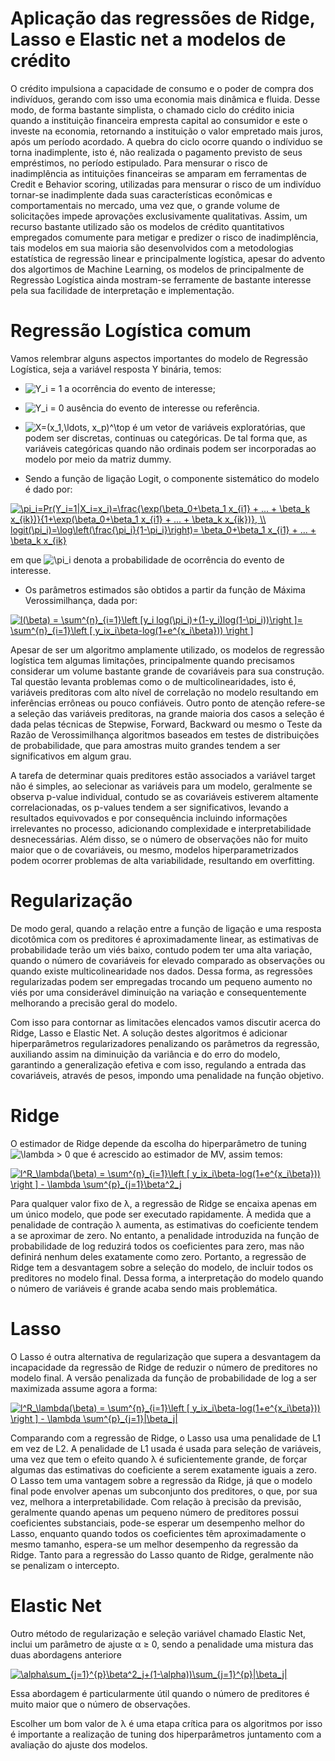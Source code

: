 # Aplicação das regressões de Ridge, Lasso e Elastic net a modelos de crédito

O crédito impulsiona a capacidade de consumo e o poder de compra dos indivíduos, gerando com isso uma economia mais dinâmica e fluida. Desse modo, de forma bastante simplista, o chamado ciclo do crédito inicia quando a instituição financeira empresta capital ao consumidor e este o investe na economia, retornando a instituição o valor empretado mais juros, após um período acordado. 
A quebra do ciclo ocorre quando o indíviduo se torna inadimplente, isto é, não realizada o pagamento previsto de seus empréstimos, no período estipulado. Para mensurar o risco de inadimplência  as intituições financeiras se amparam em ferramentas de Credit e Behavior scoring, utilizadas para mensurar o risco de um indivíduo tornar-se inadimplente dada suas características econômicas e comportamentais no mercado, uma vez que, o grande volume de solicitações impede aprovações exclusivamente qualitativas.
Assim, um recurso bastante utilizado são os modelos de crédito quantitativos empregados comumente para metigar e predizer o risco de inadimplência, tais modelos em sua maioria são desenvolvidos com a metodologias estatística de regressão linear e principalmente logística, apesar do advento dos algortimos de Machine Learning, os modelos de principalmente de Regressào Logística ainda mostram-se ferramente de bastante interesse pela sua facilidade de interpretação e implementação.

# Regressão Logística comum

Vamos relembrar alguns aspectos importantes do modelo de Regressão Logística, seja a variável resposta Y binária, temos:

- <img src="https://latex.codecogs.com/gif.latex?Y_i" title="Y_i" /> = 1 a ocorrência do evento de interesse;

- <img src="https://latex.codecogs.com/gif.latex?Y_i" title="Y_i" /> = 0 ausência do evento de interesse ou referência.

- <img src="https://latex.codecogs.com/gif.latex?X=(x_1,\ldots,&space;x_p)^\top" title="X=(x_1,\ldots, x_p)^\top" /> é um vetor de variáveis exploratórias, que podem ser discretas, continuas ou categóricas. De tal forma que, as variáveis categóricas quando não ordinais podem ser incorporadas ao modelo por meio da matriz dummy.

- Sendo a função de ligação Logit, o componente sistemático do modelo é dado por:

<a href="https://www.codecogs.com/eqnedit.php?latex=\pi_i=Pr(Y_i=1|X_i=x_i)=\frac{\exp(\beta_0&plus;\beta_1&space;x_{i1}&space;&plus;&space;...&space;&plus;&space;\beta_k&space;x_{ik})}{1&plus;\exp(\beta_0&plus;\beta_1&space;x_{i1}&space;&plus;&space;...&space;&plus;&space;\beta_k&space;x_{ik})},&space;\\&space;logit(\pi_i)=\log\left(\frac{\pi_i}{1-\pi_i}\right)=&space;\beta_0&plus;\beta_1&space;x_{i1}&space;&plus;&space;...&space;&plus;&space;\beta_k&space;x_{ik}" target="_blank"><img src="https://latex.codecogs.com/gif.latex?\pi_i=Pr(Y_i=1|X_i=x_i)=\frac{\exp(\beta_0&plus;\beta_1&space;x_{i1}&space;&plus;&space;...&space;&plus;&space;\beta_k&space;x_{ik})}{1&plus;\exp(\beta_0&plus;\beta_1&space;x_{i1}&space;&plus;&space;...&space;&plus;&space;\beta_k&space;x_{ik})},&space;\\&space;logit(\pi_i)=\log\left(\frac{\pi_i}{1-\pi_i}\right)=&space;\beta_0&plus;\beta_1&space;x_{i1}&space;&plus;&space;...&space;&plus;&space;\beta_k&space;x_{ik}" title="\pi_i=Pr(Y_i=1|X_i=x_i)=\frac{\exp(\beta_0+\beta_1 x_{i1} + ... + \beta_k x_{ik})}{1+\exp(\beta_0+\beta_1 x_{i1} + ... + \beta_k x_{ik})}, \\ logit(\pi_i)=\log\left(\frac{\pi_i}{1-\pi_i}\right)= \beta_0+\beta_1 x_{i1} + ... + \beta_k x_{ik}" /></a>

em que <img src="https://latex.codecogs.com/gif.latex?\pi_i" title="\pi_i" /> denota a probabilidade de ocorrência do evento de interesse.

- Os parâmetros estimados são obtidos a partir da função de Máxima Verossimilhança, dada por:

<a href="https://www.codecogs.com/eqnedit.php?latex=l(\beta)&space;=&space;\sum^{n}_{i=1}\left&space;[y_i&space;log(\pi_i)&plus;(1-y_i)log(1-\pi_i))\right&space;]=&space;\sum^{n}_{i=1}\left&space;[&space;y_ix_i\beta-log(1&plus;e^{x_i\beta}))&space;\right&space;]" target="_blank"><img src="https://latex.codecogs.com/gif.latex?l(\beta)&space;=&space;\sum^{n}_{i=1}\left&space;[y_i&space;log(\pi_i)&plus;(1-y_i)log(1-\pi_i))\right&space;]=&space;\sum^{n}_{i=1}\left&space;[&space;y_ix_i\beta-log(1&plus;e^{x_i\beta}))&space;\right&space;]" title="l(\beta) = \sum^{n}_{i=1}\left [y_i log(\pi_i)+(1-y_i)log(1-\pi_i))\right ]= \sum^{n}_{i=1}\left [ y_ix_i\beta-log(1+e^{x_i\beta})) \right ]" /></a>

Apesar de ser um algoritmo amplamente utilizado, os modelos de regressão logística tem algumas limitações, principalmente quando precisamos considerar um volume bastante grande de covariáveis para sua construção. Tal questão levanta problemas como o de multicolinearidades, isto é, variáveis preditoras com alto nível de correlação no modelo resultando em inferências errôneas ou pouco confiáveis.
Outro ponto de atenção refere-se a seleção das variáveis preditoras, na grande maioria dos casos a seleção é dada pelas técnicas de Stepwise, Forward, Backward ou mesmo o Teste da Razão de Verossimilhança algoritmos baseados em testes de distribuições de probabilidade, que para amostras muito grandes tendem a ser significativos em algum grau. 

A tarefa de determinar quais preditores estão associados a variável target não é simples, ao selecionar as variáveis para um modelo, geralmente se observa p-value individual, contudo se as covariáveis estiverem altamente correlacionadas, os p-values tendem a ser significativos, levando a resultados equivovados e por consequência incluindo informações irrelevantes no processo, adicionando complexidade e interpretabilidade desnecessárias. Além disso, se o número de observações não for muito maior que o de covariáveis, ou mesmo, modelos hiperparametrizados podem ocorrer problemas de alta variabilidade, resultando em overfitting. 

# Regularização

De modo geral, quando a relação entre a função de ligação e uma resposta dicotômica com os preditores é aproximadamente linear, as estimativas de probabilidade terão um viés baixo, contudo podem ter uma alta variação, quando o número de covariáveis for elevado comparado as observações ou quando existe multicolinearidade nos dados. Dessa forma, as regressões regularizadas podem ser empregadas trocando um pequeno aumento no viés por uma considerável diminuição na variação e consequentemente melhorando a precisão geral do modelo.

Com isso para contornar as limitacões elencados vamos discutir acerca do Ridge, Lasso e Elastic Net. A solução destes algoritmos é adicionar hiperparâmetros regularizadores penalizando os parâmetros da regressão, auxiliando assim na diminuição da variância e do erro do modelo, garantindo a generalização efetiva e com isso, regulando a entrada das covariáveis, através de pesos, impondo uma penalidade na função objetivo.

# Ridge

O estimador de Ridge depende da escolha do hiperparâmetro de tuning <img src="https://latex.codecogs.com/gif.latex?\lambda" title="\lambda" /> > 0 que é acrescido ao estimador de MV, assim temos:

<a href="https://www.codecogs.com/eqnedit.php?latex=l^R_\lambda(\beta)&space;=&space;\sum^{n}_{i=1}\left&space;[&space;y_ix_i\beta-log(1&plus;e^{x_i\beta}))&space;\right&space;]&space;-&space;\lambda&space;\sum^{p}_{j=1}\beta^2_j" target="_blank"><img src="https://latex.codecogs.com/gif.latex?l^R_\lambda(\beta)&space;=&space;\sum^{n}_{i=1}\left&space;[&space;y_ix_i\beta-log(1&plus;e^{x_i\beta}))&space;\right&space;]&space;-&space;\lambda&space;\sum^{p}_{j=1}\beta^2_j" title="l^R_\lambda(\beta) = \sum^{n}_{i=1}\left [ y_ix_i\beta-log(1+e^{x_i\beta})) \right ] - \lambda \sum^{p}_{j=1}\beta^2_j" /></a>

Para qualquer valor fixo de λ, a regressão de Ridge se encaixa apenas em um único modelo, que pode ser executado rapidamente. À medida que a penalidade de contração λ aumenta, as estimativas do coeficiente tendem a se aproximar de zero. No entanto, a penalidade introduzida na função de probabilidade de log reduzirá todos os coeficientes para zero, mas não definirá nenhum deles exatamente como zero. Portanto, a regressão de Ridge tem a desvantagem sobre a seleção do modelo, de incluir todos os preditores no modelo final. Dessa forma, a interpretação do modelo quando o número de variáveis é grande acaba sendo mais problemática. 

# Lasso

O Lasso é outra alternativa de regularização que supera a desvantagem da incapacidade da regressão de Ridge de reduzir o número de preditores no modelo final. A versão penalizada da função de probabilidade de log a ser maximizada assume agora a forma:

<a href="https://www.codecogs.com/eqnedit.php?latex=l^L_\lambda(\beta)&space;=&space;\sum^{n}_{i=1}\left&space;[&space;y_ix_i\beta-log(1&plus;e^{x_i\beta}))&space;\right&space;]&space;-&space;\lambda&space;\sum^{p}_{j=1}|\beta_j|" target="_blank"><img src="https://latex.codecogs.com/gif.latex?l^R_\lambda(\beta)&space;=&space;\sum^{n}_{i=1}\left&space;[&space;y_ix_i\beta-log(1&plus;e^{x_i\beta}))&space;\right&space;]&space;-&space;\lambda&space;\sum^{p}_{j=1}|\beta_j|" title="l^R_\lambda(\beta) = \sum^{n}_{i=1}\left [ y_ix_i\beta-log(1+e^{x_i\beta})) \right ] - \lambda \sum^{p}_{j=1}|\beta_j|" /></a>

Comparando com a regressão de Ridge, o Lasso usa uma penalidade de L1 em vez de L2. A penalidade de L1 usada é usada para seleção de variáveis, uma vez que tem o efeito quando λ é suficientemente grande, de forçar algumas das estimativas do coeficiente a serem exatamente iguais a zero. O Lasso tem uma vantagem sobre a regressão da Ridge, já que o modelo final pode envolver apenas um subconjunto dos preditores, o que, por sua vez, melhora a interpretabilidade. Com relação à precisão da previsão, geralmente quando apenas um pequeno número de preditores possui coeficientes substanciais, pode-se esperar um desempenho melhor do Lasso, enquanto quando todos os coeficientes têm aproximadamente o mesmo tamanho, espera-se um melhor desempenho da regressão da Ridge. Tanto para a regressão do Lasso quanto de Ridge, geralmente não se penalizam o intercepto. 

# Elastic Net

Outro método de regularização e seleção variável chamado Elastic Net, inclui um parâmetro de ajuste α ≥ 0, sendo a penalidade uma mistura das duas abordagens anteriore

<a href="https://www.codecogs.com/eqnedit.php?latex=\alpha\sum_{j=1}^{p}\beta^2_j&plus;(1-\alpha))\sum_{j=1}^{p}|\beta_j|" target="_blank"><img src="https://latex.codecogs.com/gif.latex?\alpha\sum_{j=1}^{p}\beta^2_j&plus;(1-\alpha))\sum_{j=1}^{p}|\beta_j|" title="\alpha\sum_{j=1}^{p}\beta^2_j+(1-\alpha))\sum_{j=1}^{p}|\beta_j|" /></a>

Essa abordagem é particularmente útil quando o número de preditores é muito maior que o número de observações.

Escolher um bom valor de λ é uma etapa crítica para os algoritmos por isso é importante a realização de tuning dos hiperparâmetros juntamento com a avaliação do ajuste dos modelos.
